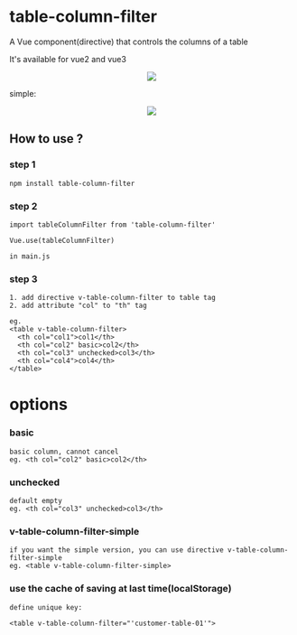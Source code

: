 # table-column-filter

A Vue component(directive) that controls the columns of a table

It's available for vue2 and vue3


<p align="center">
  <img src="https://mytijian-img.oss-cn-hangzhou.aliyuncs.com/official-web/table-filter-demo.png">
</p>

simple:
<p align="center">
  <img src="https://mytijian-img.oss-cn-hangzhou.aliyuncs.com/official-web/table-column-filter-demo-simple.png">
</p>

## How to use ?
### step 1
```
npm install table-column-filter
```

### step 2
```
import tableColumnFilter from 'table-column-filter'

Vue.use(tableColumnFilter)

in main.js
```

### step 3
```
1. add directive v-table-column-filter to table tag
2. add attribute "col" to "th" tag

eg.
<table v-table-column-filter>
  <th col="col1">col1</th>
  <th col="col2" basic>col2</th>
  <th col="col3" unchecked>col3</th>
  <th col="col4">col4</th>
</table>
```

# options

### basic
```
basic column, cannot cancel
eg. <th col="col2" basic>col2</th>
```

### unchecked
```
default empty
eg. <th col="col3" unchecked>col3</th>
```

### v-table-column-filter-simple
```
if you want the simple version, you can use directive v-table-column-filter-simple
eg. <table v-table-column-filter-simple>
```
### use the cache of saving at last time(localStorage)
```
define unique key:

<table v-table-column-filter="'customer-table-01'">
```
